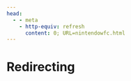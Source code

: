 ```yaml
---
head:
  - - meta
    - http-equiv: refresh
      content: 0; URL=nintendowfc.html
---
```


# Redirecting
